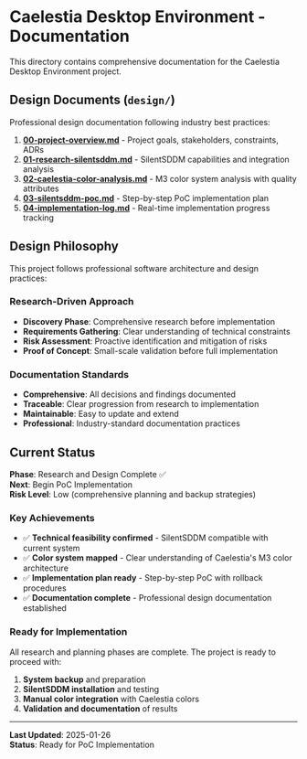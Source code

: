 # Caelestia Desktop Environment - Documentation

This directory contains comprehensive documentation for the Caelestia Desktop Environment project.

## Design Documents (`design/`)

Professional design documentation following industry best practices:

1. **[00-project-overview.md](design/00-project-overview.md)** - Project goals, stakeholders, constraints, ADRs
2. **[01-research-silentsddm.md](design/01-research-silentsddm.md)** - SilentSDDM capabilities and integration analysis
3. **[02-caelestia-color-analysis.md](design/02-caelestia-color-analysis.md)** - M3 color system analysis with quality attributes
4. **[03-silentsddm-poc.md](design/03-silentsddm-poc.md)** - Step-by-step PoC implementation plan
5. **[04-implementation-log.md](design/04-implementation-log.md)** - Real-time implementation progress tracking

## Design Philosophy

This project follows professional software architecture and design practices:

### Research-Driven Approach
- **Discovery Phase**: Comprehensive research before implementation
- **Requirements Gathering**: Clear understanding of technical constraints
- **Risk Assessment**: Proactive identification and mitigation of risks
- **Proof of Concept**: Small-scale validation before full implementation

### Documentation Standards
- **Comprehensive**: All decisions and findings documented
- **Traceable**: Clear progression from research to implementation
- **Maintainable**: Easy to update and extend
- **Professional**: Industry-standard documentation practices

## Current Status

**Phase**: Research and Design Complete ✅  
**Next**: Begin PoC Implementation  
**Risk Level**: Low (comprehensive planning and backup strategies)  

### Key Achievements
- ✅ **Technical feasibility confirmed** - SilentSDDM compatible with current system
- ✅ **Color system mapped** - Clear understanding of Caelestia's M3 color architecture
- ✅ **Implementation plan ready** - Step-by-step PoC with rollback procedures
- ✅ **Documentation complete** - Professional design documentation established

### Ready for Implementation
All research and planning phases are complete. The project is ready to proceed with:

1. **System backup** and preparation
2. **SilentSDDM installation** and testing
3. **Manual color integration** with Caelestia colors
4. **Validation and documentation** of results

---

**Last Updated**: 2025-01-26  
**Status**: Ready for PoC Implementation
